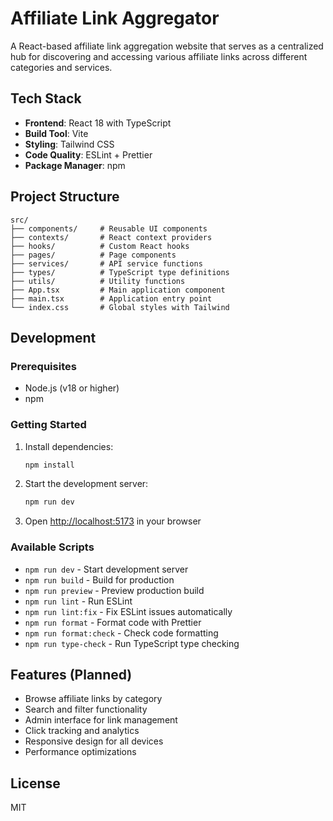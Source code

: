 # Affiliate Link Aggregator

A React-based affiliate link aggregation website that serves as a centralized hub for discovering and accessing various affiliate links across different categories and services.

## Tech Stack

- **Frontend**: React 18 with TypeScript
- **Build Tool**: Vite
- **Styling**: Tailwind CSS
- **Code Quality**: ESLint + Prettier
- **Package Manager**: npm

## Project Structure

```
src/
├── components/     # Reusable UI components
├── contexts/       # React context providers
├── hooks/          # Custom React hooks
├── pages/          # Page components
├── services/       # API service functions
├── types/          # TypeScript type definitions
├── utils/          # Utility functions
├── App.tsx         # Main application component
├── main.tsx        # Application entry point
└── index.css       # Global styles with Tailwind
```

## Development

### Prerequisites

- Node.js (v18 or higher)
- npm

### Getting Started

1. Install dependencies:
   ```bash
   npm install
   ```

2. Start the development server:
   ```bash
   npm run dev
   ```

3. Open [http://localhost:5173](http://localhost:5173) in your browser

### Available Scripts

- `npm run dev` - Start development server
- `npm run build` - Build for production
- `npm run preview` - Preview production build
- `npm run lint` - Run ESLint
- `npm run lint:fix` - Fix ESLint issues automatically
- `npm run format` - Format code with Prettier
- `npm run format:check` - Check code formatting
- `npm run type-check` - Run TypeScript type checking

## Features (Planned)

- Browse affiliate links by category
- Search and filter functionality
- Admin interface for link management
- Click tracking and analytics
- Responsive design for all devices
- Performance optimizations

## License

MIT